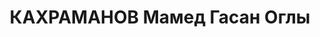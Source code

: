 ---
title: КАХРАМАНОВ Мамед Гасан Оглы
description: "Род. 10.10.1904, Нахичевань, Баш-Норашенский р-н, с. Баш-Норашен, Азербайджан,\
  \ тюрок. Род занятий: До ареста секретарь Борчалинского Райкома партии. \n  Осужден\
  \ Тройкой при НКВД ГССР 04.12.1937. Мера наказания: расстрел с конфискацией личного\
  \ имущества"
---